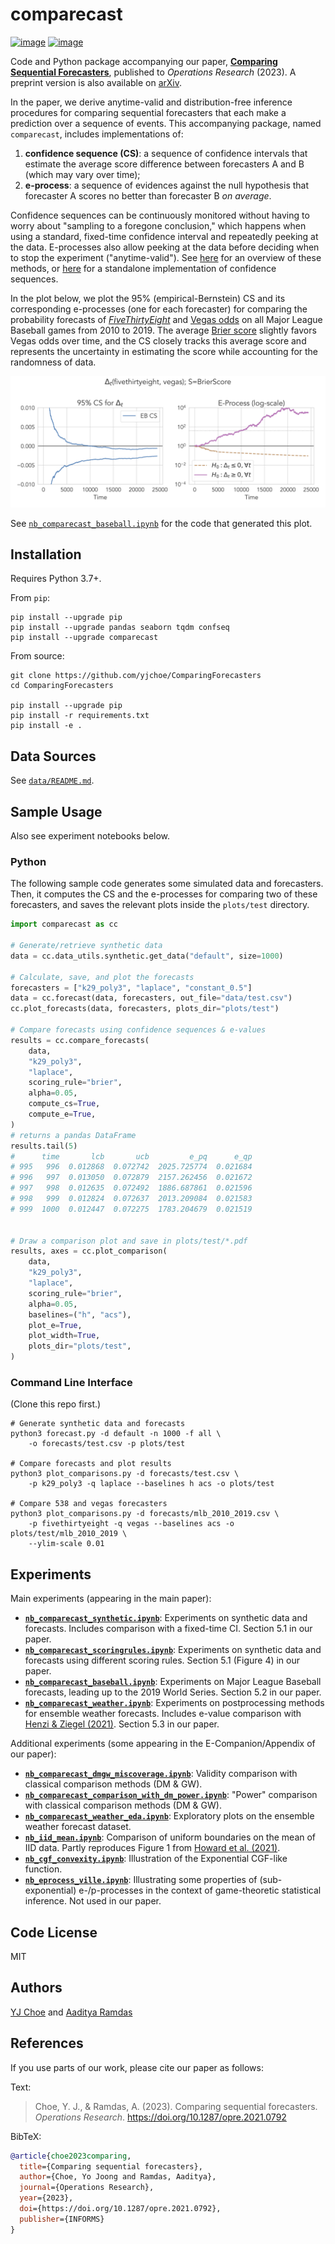 # comparecast

[![image](https://img.shields.io/pypi/v/comparecast.svg)](https://pypi.org/project/comparecast/)
[![image](https://img.shields.io/pypi/l/comparecast.svg)](https://pypi.org/project/comparecast/)

Code and Python package accompanying our paper, [**Comparing Sequential Forecasters**](https://pubsonline.informs.org/doi/abs/10.1287/opre.2021.0792), 
published to _Operations Research_ (2023).
A preprint version is also available on [arXiv](https://arxiv.org/abs/2110.00115).

In the paper, we derive anytime-valid and distribution-free inference procedures for comparing sequential forecasters that each make a prediction over a sequence of events.
This accompanying package, named `comparecast`, includes implementations of:
1. **confidence sequence (CS)**: a sequence of confidence intervals that estimate the average score difference between forecasters A and B (which may vary over time);
2. **e-process**: a sequence of evidences against the null hypothesis that forecaster A scores no better than forecaster B _on average_.

Confidence sequences can be continuously monitored without having to worry about "sampling to a foregone conclusion," which happens when using a standard, fixed-time confidence interval and repeatedly peeking at the data.
E-processes also allow peeking at the data before deciding when to stop the experiment ("anytime-valid").
See [here](https://arxiv.org/abs/2210.01948) for an overview of these methods, or [here](https://github.com/gostevehoward/confseq) for a standalone implementation of confidence sequences.

In the plot below, we plot the 95% (empirical-Bernstein) CS and its corresponding e-processes (one for each forecaster) for
comparing the probability forecasts of [_FiveThirtyEight_](https://github.com/fivethirtyeight/data/tree/master/mlb-elo/) and [Vegas odds](https://sports-statistics.com/sports-data/mlb-historical-odds-scores-datasets/) 
on all Major League Baseball games from 2010 to 2019. 
The average [Brier score](https://en.wikipedia.org/wiki/Brier_score) slightly favors Vegas odds over time, 
and the CS closely tracks this average score and represents the uncertainty in estimating the score while accounting for the randomness of data.

![](https://raw.githubusercontent.com/yjchoe/ComparingForecasters/dev/plots/mlb_2010_2019/comparecast_cs_fivethirtyeight_vegas_BrierScore.png "MLB-538-Vegas-Brier")

See [`nb_comparecast_baseball.ipynb`](nb_comparecast_baseball.ipynb) for the code that generated this plot.

## Installation

Requires Python 3.7+.

From `pip`:
```shell
pip install --upgrade pip
pip install --upgrade pandas seaborn tqdm confseq
pip install --upgrade comparecast
```

From source:
```shell
git clone https://github.com/yjchoe/ComparingForecasters
cd ComparingForecasters

pip install --upgrade pip
pip install -r requirements.txt
pip install -e .
```

## Data Sources

See [`data/README.md`](data/README.md).

## Sample Usage

Also see experiment notebooks below.

### Python

The following sample code generates some simulated data and forecasters.
Then, it computes the CS and the e-processes for comparing two of these forecasters, 
and saves the relevant plots inside the `plots/test` directory.

```python
import comparecast as cc

# Generate/retrieve synthetic data
data = cc.data_utils.synthetic.get_data("default", size=1000)

# Calculate, save, and plot the forecasts
forecasters = ["k29_poly3", "laplace", "constant_0.5"]
data = cc.forecast(data, forecasters, out_file="data/test.csv") 
cc.plot_forecasts(data, forecasters, plots_dir="plots/test")

# Compare forecasts using confidence sequences & e-values
results = cc.compare_forecasts(
    data, 
    "k29_poly3", 
    "laplace", 
    scoring_rule="brier", 
    alpha=0.05,
    compute_cs=True,
    compute_e=True,
)
# returns a pandas DataFrame
results.tail(5)
#      time       lcb       ucb         e_pq      e_qp
# 995   996  0.012868  0.072742  2025.725774  0.021684
# 996   997  0.013050  0.072879  2157.262456  0.021672
# 997   998  0.012635  0.072492  1886.687861  0.021596
# 998   999  0.012824  0.072637  2013.209084  0.021583
# 999  1000  0.012447  0.072275  1783.204679  0.021519


# Draw a comparison plot and save in plots/test/*.pdf
results, axes = cc.plot_comparison(
    data, 
    "k29_poly3", 
    "laplace", 
    scoring_rule="brier", 
    alpha=0.05,
    baselines=("h", "acs"),
    plot_e=True,
    plot_width=True,
    plots_dir="plots/test",
)
```

### Command Line Interface

(Clone this repo first.)

```shell
# Generate synthetic data and forecasts
python3 forecast.py -d default -n 1000 -f all \
    -o forecasts/test.csv -p plots/test

# Compare forecasts and plot results
python3 plot_comparisons.py -d forecasts/test.csv \
    -p k29_poly3 -q laplace --baselines h acs -o plots/test
    
# Compare 538 and vegas forecasters
python3 plot_comparisons.py -d forecasts/mlb_2010_2019.csv \
    -p fivethirtyeight -q vegas --baselines acs -o plots/test/mlb_2010_2019 \
    --ylim-scale 0.01
```

## Experiments

Main experiments (appearing in the main paper):
- [**`nb_comparecast_synthetic.ipynb`**](nb_comparecast_synthetic.ipynb): 
  Experiments on synthetic data and forecasts. 
  Includes comparison with a fixed-time CI.
  Section 5.1 in our paper.
- [**`nb_comparecast_scoringrules.ipynb`**](nb_comparecast_scoringrules.ipynb): 
  Experiments on synthetic data and forecasts using different scoring rules.
  Section 5.1 (Figure 4) in our paper.
- [**`nb_comparecast_baseball.ipynb`**](nb_comparecast_baseball.ipynb): 
  Experiments on Major League Baseball forecasts, 
  leading up to the 2019 World Series.
  Section 5.2 in our paper.
- [**`nb_comparecast_weather.ipynb`**](nb_comparecast_weather.ipynb): 
  Experiments on postprocessing methods for ensemble weather forecasts. 
  Includes e-value comparison with 
  [Henzi & Ziegel (2021)](https://arxiv.org/abs/2103.08402).
  Section 5.3 in our paper.

Additional experiments (some appearing in the E-Companion/Appendix of our paper):
- [**`nb_comparecast_dmgw_miscoverage.ipynb`**](nb_comparecast_dmgw_miscoverage.ipynb):
  Validity comparison with classical comparison methods (DM & GW).
- [**`nb_comparecast_comparison_with_dm_power.ipynb`**](nb_comparecast_dmgw_power.ipynb):
  "Power" comparison with classical comparison methods (DM & GW).
- [**`nb_comparecast_weather_eda.ipynb`**](nb_comparecast_weather_eda.ipynb): 
  Exploratory plots on the ensemble weather forecast dataset. 
- [**`nb_iid_mean.ipynb`**](nb_iid_mean.ipynb): 
  Comparison of uniform boundaries on the mean of IID data.
  Partly reproduces Figure 1 from 
  [Howard et al. (2021)](https://doi.org/10.1214/20-AOS1991).
- [**`nb_cgf_convexity.ipynb`**](nb_cgf_convexity.ipynb):
  Illustration of the Exponential CGF-like function.
- [**`nb_eprocess_ville.ipynb`**](nb_eprocess_ville.ipynb):
  Illustrating some properties of (sub-exponential) e-/p-processes 
  in the context of game-theoretic statistical inference.
  Not used in our paper.


## Code License

MIT

## Authors

[YJ Choe](http://yjchoe.github.io/) and 
[Aaditya Ramdas](https://www.stat.cmu.edu/~aramdas/)

## References

If you use parts of our work, please cite our paper as follows:

Text:
> Choe, Y. J., & Ramdas, A. (2023). Comparing sequential forecasters. _Operations Research_. https://doi.org/10.1287/opre.2021.0792

BibTeX:
```bibtex
@article{choe2023comparing,
  title={Comparing sequential forecasters},
  author={Choe, Yo Joong and Ramdas, Aaditya},
  journal={Operations Research},
  year={2023},
  doi={https://doi.org/10.1287/opre.2021.0792},
  publisher={INFORMS}
}
```
